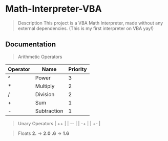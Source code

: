 # Math-Interpreter-VBA
> Description
This project is a VBA Math Interpreter, made without any external dependencies.
(This is my first interpreter on VBA yay!)

## Documentation
> Arithmetic Operators

| Operator | Name | Priority |
| --- | --- | --- |
| ^ | Power | 3 |
| * | Multiply | 2 |
| / | Division | 2 |
| + | Sum | 1 |
| - | Subtraction | 1 |

> Unary Operators
| ++ |
| -- |
| -+ | 
| +- |


> Floats
**2.** -> **2.0**
**.6** -> **1.6**
